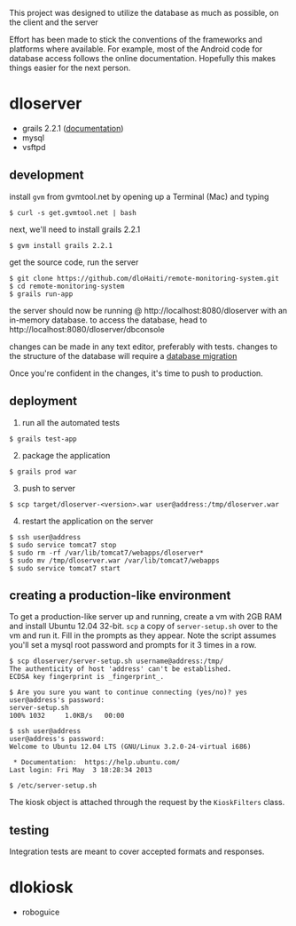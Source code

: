 This project was designed to utilize the database as much as possible,
on the client and the server

Effort has been made to stick the conventions of the frameworks and
platforms where available. For example, most of the Android code for
database access follows the online documentation. Hopefully this makes
things easier for the next person.

dloserver
=========
* grails 2.2.1 ([documentation][docs])
* mysql
* vsftpd


development
-----------
install `gvm` from gvmtool.net by opening up a Terminal (Mac) and typing

```shell
$ curl -s get.gvmtool.net | bash
```

next, we'll need to install grails 2.2.1

```shell
$ gvm install grails 2.2.1
```

get the source code, run the server

```shell
$ git clone https://github.com/dloHaiti/remote-monitoring-system.git
$ cd remote-monitoring-system
$ grails run-app
```

the server should now be running @ http://localhost:8080/dloserver with an in-memory database.
to access the database, head to http://localhost:8080/dloserver/dbconsole

changes can be made in any text editor, preferably with tests.
changes to the structure of the database will require a [database migration][dbm]

Once you're confident in the changes, it's time to push to production.

deployment
----------
1. run all the automated tests
```shell
$ grails test-app
```

2. package the application
```shell
$ grails prod war
```

3. push to server
```shell
$ scp target/dloserver-<version>.war user@address:/tmp/dloserver.war
```

4. restart the application on the server
```shell
$ ssh user@address
$ sudo service tomcat7 stop
$ sudo rm -rf /var/lib/tomcat7/webapps/dloserver*
$ sudo mv /tmp/dloserver.war /var/lib/tomcat7/webapps
$ sudo service tomcat7 start
```

creating a production-like environment
--------------------------------------
To get a production-like server up and running, create a vm with 2GB RAM and
install Ubuntu 12.04 32-bit. `scp` a copy of `server-setup.sh` over to the vm
and run it. Fill in the prompts as they appear. Note the script assumes you'll
set a mysql root password and prompts for it 3 times in a row.

```shell
$ scp dloserver/server-setup.sh username@address:/tmp/
The authenticity of host 'address' can't be established.
ECDSA key fingerprint is _fingerprint_.

$ Are you sure you want to continue connecting (yes/no)? yes
user@address's password:
server-setup.sh                                                                       100% 1032     1.0KB/s   00:00

$ ssh user@address
user@address's password:
Welcome to Ubuntu 12.04 LTS (GNU/Linux 3.2.0-24-virtual i686)

 * Documentation:  https://help.ubuntu.com/
Last login: Fri May  3 18:28:34 2013

$ /etc/server-setup.sh
```

The kiosk object is attached through the request by the `KioskFilters` class.

testing
-------
Integration tests are meant to cover accepted formats and responses.


dlokiosk
========
* roboguice


[docs]: http://grails.org/documentation
[dbm]: http://grails-plugins.github.io/grails-database-migration/docs/manual/index.html